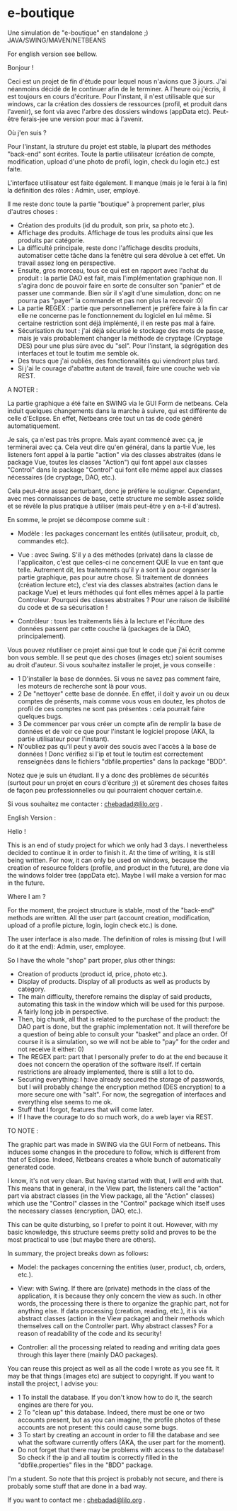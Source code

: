 # e-boutique
Une simulation de "e-boutique" en standalone ;) JAVA/SWING/MAVEN/NETBEANS

For english version see bellow.

Bonjour !

Ceci est un projet de fin d'étude pour lequel nous n'avions que 3 jours. J'ai néanmoins décidé de le continuer afin de le terminer. A l'heure où j'écris, il est toujours en cours d'écriture. Pour l'instant, il n'est utilisable que sur windows, car la création des dossiers de ressources (profil, et produit dans l'avenir), se font via avec l'arbre des dossiers windows (appData etc).
Peut-être ferais-jee une version pour mac à l'avenir.

Où j'en suis ?

Pour l'instant, la struture du projet est stable, la plupart des méthodes "back-end" sont écrites. Toute la partie utilisateur (création de compte, modification, upload d'une photo de profil, login, check du login etc.) est faite.

L'interface utilisateur est faite également. Il manque (mais je le ferai à la fin) la définition des rôles : Admin, user, employé.

Il me reste donc toute la partie "boutique" à proprement parler, plus d'autres choses :

- Création des produits (id du produit, son prix, sa photo etc.). 
- Affichage des produits. Affichage de tous les produits ainsi que les produits par catégorie.
- La difficulté principale, reste donc l'affichage desdits produits, automatiser cette tâche dans la fenêtre qui sera dévolue à cet effet. Un travail assez long en perspective.
- Ensuite, gros morceau, tous ce qui est en rapport avec l'achat du produit : la partie DAO est fait, mais l'implémentation graphique non. Il s'agira donc de pouvoir faire en sorte de consulter son "panier" et de passer une commande. Bien sûr il s'agit d'une simulation, donc on ne pourra pas "payer" la commande et pas non plus la recevoir :0)
- La partie REGEX : partie que personnellement je préfère faire à la fin car elle ne concerne pas le fonctionnement du logiciel en lui même. Si certaine restriction sont déjà implémenté, il en reste pas mal à faire.
- Sécurisation du tout : j'ai déjà sécurisé le stockage des mots de passe, mais je vais probablement changer la méthode de cryptage (Cryptage DES) pour une plus sûre avec du "sel". Pour l'instant, la ségrégation des interfaces et tout le toutim me semble ok.
- Des trucs que j'ai oubliés, des fonctionnalités qui viendront plus tard.
- Si j'ai le courage d'abattre autant de travail, faire une couche web via REST.

A NOTER :

La partie graphique a été faite en SWING via le GUI Form de netbeans. Cela induit quelques changements dans la marche à suivre, qui est différente de celle d'Eclipse. En effet, Netbeans crée tout un tas de code généré automatiquement.

Je sais, ça n'est pas très propre. Mais ayant commencé avec ça, je terminerai avec ça. Cela veut dire qu'en général, dans la partie Vue, les listeners font appel à la partie "action" via des classes abstraites (dans le package Vue, toutes les classes "Action") qui font appel aux classes "Control" dans le package "Control" qui font elle même appel aux classes nécessaires (de cryptage, DAO, etc.).

Cela peut-être assez perturbant, donc je préfère le souligner. Cependant, avec mes connaissances de base, cette structure me semble assez solide et se révèle la plus pratique à utiliser (mais peut-être y en a-t-il d'autres).

En somme, le projet se décompose comme suit :

- Modèle : les packages concernant les entités (utilisateur, produit, cb, commandes etc).

- Vue : avec Swing. S'il y a des méthodes (private) dans la classe de l'applicaiton, c'est que celles-ci ne concernent QUE la vue en tant que telle.
Autrement dit, les traitements qu'il y a sont là pour organiser la partie graphique, pas pour autre chose. Si traitement de données (création lecture etc), c'est via des classes abstraites (action dans le package Vue) et leurs méthodes qui font elles mêmes appel à la partie Controleur. Pourquoi des classes abstraites ? Pour une raison de lisibilité du code et de sa sécurisation !

- Contrôleur : tous les traitements liés à la lecture et l'écriture des données passent par cette couche là (packages de la DAO, principalement).

Vous pouvez réutiliser ce projet ainsi que tout le code que j'ai écrit comme bon vous semble. Il se peut que des choses (images etc) soient soumises au droit d'auteur. Si vous souhaitez installer le projet, je vous conseille :

- 1 D'installer la base de données. Si vous ne savez pas comment faire, les moteurs de recherche sont là pour vous.
- 2 De "nettoyer" cette base de donnée. En effet, il doit y avoir un ou deux comptes de présents, mais comme vous vous en doutez, les photos de profil de ces comptes ne sont pas présentes : cela pourrait faire quelques bugs.
- 3 De commencer par vous créer un compte afin de remplir la base de données et de voir ce que pour l'instant le logiciel propose (AKA, la partie utilisateur pour l'instant).
- N'oubliez pas qu'il peut y avoir des soucis avec l'accès à la base de données ! Donc vérifiez si l'ip et tout le toutim est correctement renseignées dans le fichiers "dbfile.properties" dans la package "BDD".

Notez que je suis un étudiant. Il y a donc des problèmes de sécurités (surtout pour un projet en cours d'écriture ;)) et sûrement des choses faites de façon peu professionnelles ou qui pourraient choquer certain.e. 

Si vous souhaitez me contacter : chebadad@lilo.org .

English Version :

Hello !

This is an end of study project for which we only had 3 days. I nevertheless decided to continue it in order to finish it. At the time of writing, it is still being written. For now, it can only be used on windows, because the creation of resource folders (profile, and product in the future), are done via the windows folder tree (appData etc).
Maybe I will make a version for mac in the future.

Where I am ?

For the moment, the project structure is stable, most of the "back-end" methods are written. All the user part (account creation, modification, upload of a profile picture, login, login check etc.) is done.

The user interface is also made. The definition of roles is missing (but I will do it at the end): Admin, user, employee.

So I have the whole "shop" part proper, plus other things:

- Creation of products (product id, price, photo etc.).
- Display of products. Display of all products as well as products by category.
- The main difficulty, therefore remains the display of said products, automating this task in the window which will be used for this purpose. A fairly long job in perspective.
- Then, big chunk, all that is related to the purchase of the product: the DAO part is done, but the graphic implementation not. It will therefore be a question of being able to consult your "basket" and place an order. Of course it is a simulation, so we will not be able to "pay" for the order and not receive it either: 0)
- The REGEX part: part that I personally prefer to do at the end because it does not concern the operation of the software itself. If certain restrictions are already implemented, there is still a lot to do.
- Securing everything: I have already secured the storage of passwords, but I will probably change the encryption method (DES encryption) to a more secure one with "salt". For now, the segregation of interfaces and everything else seems to me ok.
- Stuff that I forgot, features that will come later.
- If I have the courage to do so much work, do a web layer via REST.

TO NOTE :

The graphic part was made in SWING via the GUI Form of netbeans. This induces some changes in the procedure to follow, which is different from that of Eclipse. Indeed, Netbeans creates a whole bunch of automatically generated code.

I know, it's not very clean. But having started with that, I will end with that. This means that in general, in the View part, the listeners call the "action" part via abstract classes (in the View package, all the "Action" classes) which use the "Control" classes in the "Control" package which itself uses the necessary classes (encryption, DAO, etc.).

This can be quite disturbing, so I prefer to point it out. However, with my basic knowledge, this structure seems pretty solid and proves to be the most practical to use (but maybe there are others).

In summary, the project breaks down as follows:

- Model: the packages concerning the entities (user, product, cb, orders, etc.).

- View: with Swing. If there are (private) methods in the class of the application, it is because they only concern the view as such.
In other words, the processing there is there to organize the graphic part, not for anything else. If data processing (creation, reading, etc.), it is via abstract classes (action in the View package) and their methods which themselves call on the Controller part. Why abstract classes? For a reason of readability of the code and its security!

- Controller: all the processing related to reading and writing data goes through this layer there (mainly DAO packages).

You can reuse this project as well as all the code I wrote as you see fit. It may be that things (images etc) are subject to copyright. If you want to install the project, I advise you:

- 1 To install the database. If you don't know how to do it, the search engines are there for you.
- 2 To "clean up" this database. Indeed, there must be one or two accounts present, but as you can imagine, the profile photos of these accounts are not present: this could cause some bugs.
- 3 To start by creating an account in order to fill the database and see what the software currently offers (AKA, the user part for the moment).
- Do not forget that there may be problems with access to the database! So check if the ip and all toutim is correctly filled in the "dbfile.properties" files in the "BDD" package.

I'm a student. So note that this project is probably not secure, and there is probably some stuff that are done in a bad way.

If you want to contact me : chebadad@lilo.org .
